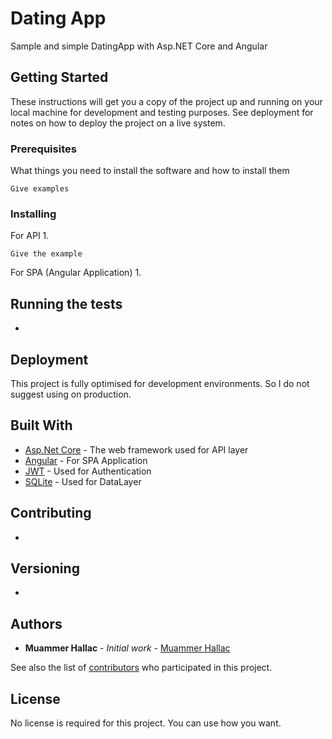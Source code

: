 # Dating App

Sample and simple DatingApp with Asp.NET Core and Angular

## Getting Started

These instructions will get you a copy of the project up and running on your local machine for development and testing purposes. See deployment for notes on how to deploy the project on a live system.

### Prerequisites

What things you need to install the software and how to install them

```
Give examples
```

### Installing
For API
1. 

```
Give the example
```

For SPA (Angular Application)
1.

## Running the tests

-


## Deployment

This project is fully optimised for development environments. So I do not suggest using on production.

## Built With

* [Asp.Net Core](https://docs.microsoft.com/en-us/aspnet/core/?view=aspnetcore-2.1) - The web framework used for API layer
* [Angular](https://angular.io/) - For SPA Application 
* [JWT](https://jwt.io/) - Used for Authentication
* [SQLite](https://www.sqlite.org/) - Used for DataLayer

## Contributing

-

## Versioning

-

## Authors

* **Muammer Hallac** - *Initial work* - [Muammer Hallac](https://github.com/muammerhallac)

See also the list of [contributors](https://github.com/your/project/contributors) who participated in this project.

## License

No license is required for this project. You can use how you want.

